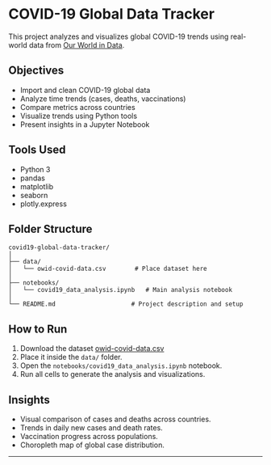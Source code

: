 # COVID-19 Global Data Tracker

This project analyzes and visualizes global COVID-19 trends using real-world data from [Our World in Data](https://ourworldindata.org/coronavirus).

## Objectives

- Import and clean COVID-19 global data
- Analyze time trends (cases, deaths, vaccinations)
- Compare metrics across countries
- Visualize trends using Python tools
- Present insights in a Jupyter Notebook

## Tools Used

- Python 3
- pandas
- matplotlib
- seaborn
- plotly.express

## Folder Structure

```
covid19-global-data-tracker/
│
├── data/
│   └── owid-covid-data.csv        # Place dataset here
│
├── notebooks/
│   └── covid19_data_analysis.ipynb   # Main analysis notebook
│
└── README.md                     # Project description and setup
```

## How to Run

1. Download the dataset [owid-covid-data.csv](https://covid.ourworldindata.org/data/owid-covid-data.csv)
2. Place it inside the `data/` folder.
3. Open the `notebooks/covid19_data_analysis.ipynb` notebook.
4. Run all cells to generate the analysis and visualizations.

## Insights

- Visual comparison of cases and deaths across countries.
- Trends in daily new cases and death rates.
- Vaccination progress across populations.
- Choropleth map of global case distribution.

---
